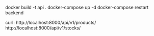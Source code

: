 docker build -t api .
docker-compose up -d
docker-compose restart backend

curl:
http://localhost:8000/api/v1/products/
http://localhost:8000/api/v1/stocks/